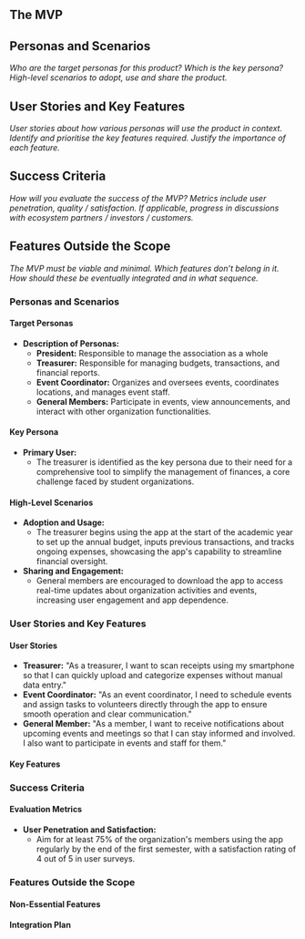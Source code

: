 ## The MVP
## Personas and Scenarios
*Who are the target personas for this product?*
*Which is the key persona?*
*High-level scenarios to adopt, use and share the product.*
## User Stories and Key Features
*User stories about how various personas will use the product in context.*
*Identify and prioritise the key features required.*
*Justify the importance of each feature.*
## Success Criteria
*How will you evaluate the success of the MVP?*
*Metrics include user penetration, quality / satisfaction.*
*If applicable, progress in discussions with ecosystem partners / investors / customers.*
## Features Outside the Scope
*The MVP must be viable and minimal.*
*Which features don’t belong in it.*
*How should these be eventually integrated and in what sequence.*



### Personas and Scenarios

#### Target Personas
- **Description of Personas:**
  - **President:** Responsible to manage the association as a whole
  - **Treasurer:** Responsible for managing budgets, transactions, and financial reports.
  - **Event Coordinator:** Organizes and oversees events, coordinates locations, and manages event staff.
  - **General Members:** Participate in events, view announcements, and interact with other organization functionalities.

#### Key Persona
- **Primary User:**
  - The treasurer is identified as the key persona due to their need for a comprehensive tool to simplify the management of finances, a core challenge faced by student organizations.

#### High-Level Scenarios
- **Adoption and Usage:**
  - The treasurer begins using the app at the start of the academic year to set up the annual budget, inputs previous transactions, and tracks ongoing expenses, showcasing the app's capability to streamline financial oversight.
- **Sharing and Engagement:**
  - General members are encouraged to download the app to access real-time updates about organization activities and events, increasing user engagement and app dependence.

### User Stories and Key Features

#### User Stories
- **Treasurer:** "As a treasurer, I want to scan receipts using my smartphone so that I can quickly upload and categorize expenses without manual data entry."
- **Event Coordinator:** "As an event coordinator, I need to schedule events and assign tasks to volunteers directly through the app to ensure smooth operation and clear communication."
- **General Member:** "As a member, I want to receive notifications about upcoming events and meetings so that I can stay informed and involved. I also want to participate in events and staff for them."

#### Key Features


### Success Criteria

#### Evaluation Metrics
- **User Penetration and Satisfaction:**
  - Aim for at least 75% of the organization's members using the app regularly by the end of the first semester, with a satisfaction rating of 4 out of 5 in user surveys.


### Features Outside the Scope

#### Non-Essential Features


#### Integration Plan





